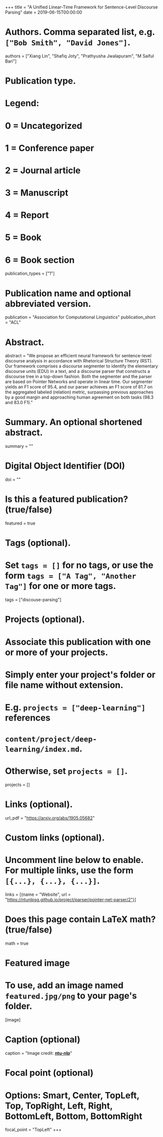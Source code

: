 +++
title = "A Unified Linear-Time Framework for Sentence-Level Discourse Parsing"
date = 2019-06-15T00:00:00

# Authors. Comma separated list, e.g. `["Bob Smith", "David Jones"]`.
authors = ["Xiang Lin", "Shafiq Joty", "Prathyusha Jwalapuram",  "M Saiful Bari"]

# Publication type.
# Legend:
# 0 = Uncategorized
# 1 = Conference paper
# 2 = Journal article
# 3 = Manuscript
# 4 = Report
# 5 = Book
# 6 = Book section
publication_types = ["1"]

# Publication name and optional abbreviated version.
publication = "Association for Computational Linguistics"
publication_short = "ACL"

# Abstract.
abstract = "We propose an efficient neural framework for sentence-level discourse analysis in accordance with Rhetorical Structure Theory (RST). Our  framework comprises a discourse segmenter to identify the elementary discourse units (EDU) in a text, and a discourse parser that constructs a discourse  tree in a top-down fashion. Both the segmenter and the parser are based on Pointer Networks and operate in linear time. Our segmenter yields an F1 score  of 95.4, and our parser achieves an F1 score of 81.7 on the aggregated labeled (relation) metric, surpassing previous approaches by a good margin and  approaching human agreement on both tasks (98.3 and 83.0 F1)."

# Summary. An optional shortened abstract.
summary = ""

# Digital Object Identifier (DOI)
doi = ""

# Is this a featured publication? (true/false)
featured = true

# Tags (optional).
#   Set `tags = []` for no tags, or use the form `tags = ["A Tag", "Another Tag"]` for one or more tags.
tags = ["discouse-parsing"]

# Projects (optional).
#   Associate this publication with one or more of your projects.
#   Simply enter your project's folder or file name without extension.
#   E.g. `projects = ["deep-learning"]` references 
#   `content/project/deep-learning/index.md`.
#   Otherwise, set `projects = []`.
projects = []

# Links (optional).
url_pdf = "https://arxiv.org/abs/1905.05682"


# Custom links (optional).
#   Uncomment line below to enable. For multiple links, use the form `[{...}, {...}, {...}]`.
links = [{name = "Website", url = "https://ntunlpsg.github.io/project/parser/pointer-net-parser/2"}]

# Does this page contain LaTeX math? (true/false)
math = true

# Featured image
# To use, add an image named `featured.jpg/png` to your page's folder. 
[image]
  # Caption (optional)
  caption = "Image credit: [**ntu-nlp**](https://ntunlpsg.github.io/project/parser/pointer-net-parser/)"

  # Focal point (optional)
  # Options: Smart, Center, TopLeft, Top, TopRight, Left, Right, BottomLeft, Bottom, BottomRight
  focal_point = "TopLeft"
+++
